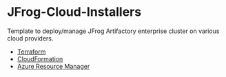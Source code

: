 # JFrog-Cloud-Installers

Template to deploy/manage JFrog Artifactory enterprise cluster on various cloud providers.

* [Terraform](Terraform/README.md)
* [CloudFormation](CloudFormation/README.md)
* [Azure Resource Manager](AzureResourceManager/README.md)
